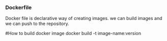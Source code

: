 ### Dockerfile
Docker file is declarative way of creating images.
we can build images and we can push to the repository.

#How to build docker image
docker build -t image-name:version
